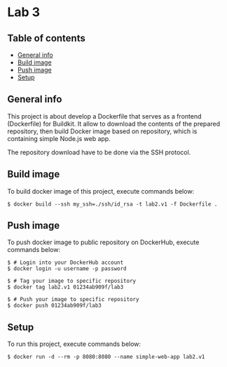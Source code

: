 # Lab 3

## Table of contents
* [General info](#general-info)
* [Build image](#build-image)
* [Push image](#push-image)
* [Setup](#setup)

## General info
This project is about develop a Dockerfile that serves as a frontend (Dockerfile) for Buildkit. It allow to download the contents of the prepared repository, then build Docker image based on repository, which is containing simple Node.js web app.

The repository download have to be done via the SSH protocol.

## Build image
To build docker image of this project, execute commands below:

```
$ docker build --ssh my_ssh=./ssh/id_rsa -t lab2.v1 -f Dockerfile .
```

## Push image
To push docker image to public repository on DockerHub, execute commands below:

```
$ # Login into your DockerHub account
$ docker login -u username -p password

$ # Tag your image to specific repository
$ docker tag lab2.v1 01234ab909f/lab3

$ # Push your image to specific repository
$ docker push 01234ab909f/lab3
```

## Setup
To run this project, execute commands below:

```
$ docker run -d --rm -p 8080:8080 --name simple-web-app lab2.v1
```